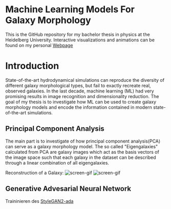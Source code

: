 # Machine Learning Models For Galaxy Morphology

This is the GitHub repository for my bachelor thesis in physics at the Heidelberg University. Interactive visualizations and animations can be found on my personal [Webpage](https://www.cakir-ufuk.de/bachelor-thesis)

# Introduction
State-of-the-art hydrodynamical simulations can reproduce the diversity of different galaxy morphological types, but fail to exactly recreate real, observed galaxies.
In the last decade, machine learning (ML) had very promising results in image recognition and dimensionality reduction.
The goal of my thesis is to investigate how ML can be used to create galaxy morphology models and encode the information contained in modern state-of-the-art simulations.

## Principal Component Analysis
The main part is to investigate of how principal component analysis(PCA) can serve as a galaxy morphology model. The so called "Eigengalaxies" calculated from PCA are galaxy images which act as the basis vectors of the image space such that each galaxy in the dataset can be described through a linear combination of all eigengalaxies.

Reconstruction of a Galaxy:
![screen-gif](./animations/6028.gif)
![screen-gif](./animations/5237.gif)


## Generative Advesarial Neural Network
Traininieren des [StyleGAN2-ada](https://github.com/NVlabs/stylegan2-ada) 



